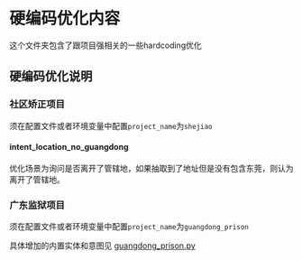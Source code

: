 # 硬编码优化内容

这个文件夹包含了跟项目强相关的一些hardcoding优化

## 硬编码优化说明

### 社区矫正项目

须在配置文件或者环境变量中配置`project_name`为`shejiao`

#### intent_location_no_guangdong

优化场景为询问是否离开了管辖地，如果抽取到了地址但是没有包含东莞，则认为离开了管辖地。

### 广东监狱项目

须在配置文件或者环境变量中配置`project_name`为`guangdong_prison`

具体增加的内置实体和意图见 [guangdong_prison.py](./guangdong_prison.py)
